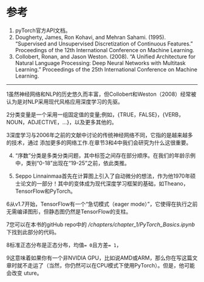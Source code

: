 # 参考

1. pyTorch官方API文档。
2. Dougherty, James, Ron Kohavi, and Mehran Sahami. (1995). “Supervised and Unsupervised Discretization of Continuous Features.” Proceedings of the 12th International Conference on Machine Learning.
3. Collobert, Ronan, and Jason Weston. (2008). “A Unified Architecture for Natural Language Processing: Deep Neural Networks with Multitask Learning.” Proceedings of the 25th International Conference on Machine Learning.

<hr>

1虽然神经网络和NLP的历史悠久而丰富，但Collobert和Weston（2008）经常被认为是对NLP采用现代风格应用深度学习的先驱。

2分类变量是一个采用一组固定值的变量;例如，{TRUE，FALSE}，{VERB，NOUN，ADJECTIVE，...}，以及更多其他的。

3深度学习与2006年之前的文献中讨论的传统神经网络不同，它指的是越来越多的技术，通过
添加更多的网络工作.在章节3和4中我们会研究为什么这很重要。

4. “序数”分类是多类分类问题，其中标签之间存在部分顺序。在我们的年龄示例中，类别“0-18”出现在“19-25”之前，依此类推。

5. Seppo Linnainmaa首先在计算图上引入了自动微分的想法，作为他1970年硕士论文的一部分！其中的变体成为现代深度学习框架的基础，如Theano，TensorFlow和PyTorch。

6从v1.7开始，TensorFlow有一个“急切模式（eager mode）”，它使得在执行之前无需编译图形，但静态图仍然是TensorFlow的支柱。

7您可以在本书的gitHub repo中的 */chapters/chapter_1/PyTorch_Basics.ipynb* 下找到此部分的代码。

8标准正态分布是正态分布，均值`= 0`且方差`= 1`，

9这意味着如果你有一个非NVIDIA GPU，比如说AMD或ARM，那么你在写这篇文章时就不走运了（当然，你仍然可以在CPU模式下使用PyTorch）。但是，他可能会改变
uture。
